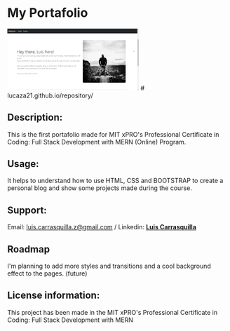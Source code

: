 # My Portafolio
 
<img src= "./images/portafolio.png" width='300'/>
# lucaza21.github.io/repository/

## Description: 
This is the first portafolio made for  MIT xPRO's Professional Certificate in Coding: Full Stack Development with MERN (Online) Program.

## Usage: 
It helps to understand how to use HTML, CSS and BOOTSTRAP to create a personal blog and show some projects made during the course.


## Support:
Email: <luis.carrasquilla.z@gmail.com> / 
Linkedin: **[Luis Carrasquilla](https://www.linkedin.com/in/luis-carrasquilla/)** 

## Roadmap
I'm planning to add more styles and transitions and a cool background effect to the pages. (future)

## License information:  
This project has been made in the MIT xPRO's Professional Certificate in Coding: Full Stack Development with MERN
